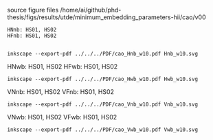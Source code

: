 








source figure files
/home/ai/github/phd-thesis/figs/results/utde/minimum_embedding_parameters-hii/cao/v00 
 

```
HNnb: HS01, HS02
HFnb: HS01, HS02
```

```

inkscape --export-pdf ../../../PDF/cao_Hnb_w10.pdf Hnb_w10.svg

```


HNwb: HS01, HS02
HFwb: HS01, HS02


```
inkscape --export-pdf ../../../PDF/cao_Hwb_w10.pdf Hwb_w10.svg
```




VNnb: HS01, HS02
VFnb: HS01, HS02

```
inkscape --export-pdf ../../../PDF/cao_Vnb_w10.pdf Vnb_w10.svg
```





VNwb: HS01, HS02
VFwb: HS01, HS02


```
inkscape --export-pdf ../../../PDF/cao_Vwb_w10.pdf Vwb_w10.svg
```





